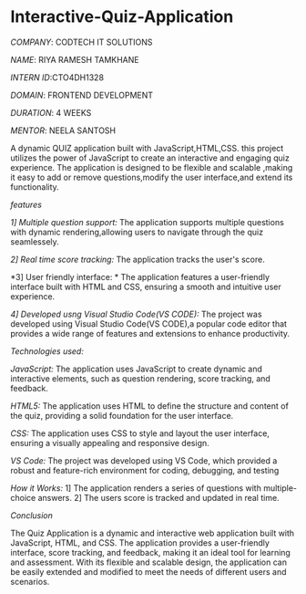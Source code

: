 # Interactive-Quiz-Application

*COMPANY*: CODTECH IT SOLUTIONS

 *NAME*: RIYA RAMESH TAMKHANE

*INTERN ID*:CTO4DH1328

*DOMAIN*: FRONTEND DEVELOPMENT

*DURATION*: 4 WEEKS

*MENTOR*: NEELA SANTOSH

A dynamic QUIZ application built with JavaScript,HTML,CSS.
this project utilizes the power of JavaScript to create an
interactive and engaging quiz experience. The application is
designed to be flexible and scalable ,making it easy to add or
remove questions,modify the user interface,and extend its functionality.

*features*

*1] Multiple question support:* 
The application supports multiple questions with dynamic rendering,allowing users to 
navigate through the quiz seamlessely.

*2] Real time score tracking:*
The application tracks the user's score.

*3] User friendly interface: *
The application features a user-friendly interface built with HTML and CSS,
ensuring a smooth and intuitive user experience.

*4] Developed usng Visual Studio Code(VS CODE):*
The project was developed using Visual Studio Code(VS CODE),a popular code editor that
provides a wide range of features and extensions  to enhance productivity.

*Technologies used:*

*JavaScript:* 
The application uses JavaScript to create dynamic and interactive elements, such as question rendering, score tracking, and feedback.

*HTML5:* 
The application uses HTML to define the structure and content of the quiz, providing a solid foundation for the user interface.

*CSS:* 
The application uses CSS to style and layout the user interface, ensuring a visually appealing and responsive design.

*VS Code:* 
The project was developed using VS Code, which provided a robust and feature-rich environment for coding, debugging, and testing

*How it Works:*
1] The application renders a series of questions with multiple-choice answers.
2] The users score is tracked and updated in real time.

*Conclusion*

The Quiz Application is a dynamic and interactive web application built with JavaScript, HTML, and CSS. The application 
provides a user-friendly interface, score tracking, and feedback, making it an ideal tool for learning and assessment.
With its flexible and scalable design, the application can be easily extended and modified to meet the needs of different users and scenarios.


